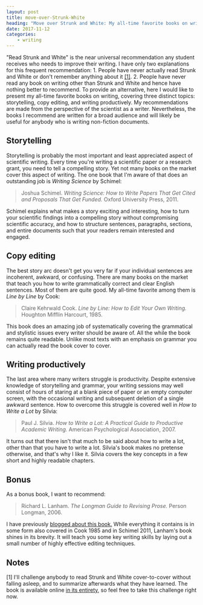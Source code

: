 ```yaml
---
layout: post
title: move-over-Strunk-White
heading: "Move over Strunk and White: My all-time favorite books on writing"
date: 2017-11-12
categories: 
    - writing
---
```


"Read Strunk and White" is the near universal recommendation any student receives who needs to improve their writing. I have only two explanations for this frequent recommendation: 1. People have never actually read Strunk and White or don't remember anything about it [[1]](#note1). 2. People have never read any book on writing other than Strunk and White and hence have nothing better to recommend. To provide an alternative, here I would like to present my all-time favorite books on writing, covering three distinct topics: storytelling, copy editing, and writing productively. My recommendations are made from the perspective of the scientist as a writer. Nevertheless, the books I recommend are written for a broad audience and will likely be useful for anybody who is writing non-fiction documents.

<!--more-->

## Storytelling

Storytelling is probably the most important and least appreciated aspect of scientific writing. Every time you're writing a scientific paper or a research grant, you need to tell a compelling story. Yet not many books on the market cover this aspect of writing. The one book that I'm aware of that does an outstanding job is *Writing Science* by Schimel:

> Joshua Schimel. *Writing Science: How to Write Papers That Get Cited and Proposals That Get Funded.* Oxford University Press, 2011.

Schimel explains what makes a story exciting and interesting, how to turn your scientific findings into a compelling story without compromising scientific accuracy, and how to structure sentences, paragraphs, sections, and entire documents such that your readers remain interested and engaged.

## Copy editing

The best story arc doesn't get you very far if your individual sentences are incoherent, awkward, or confusing. There are many books on the market that teach you how to write grammatically correct and clear English sentences. Most of them are quite good. My all-time favorite among them is *Line by Line* by Cook:

> Claire Kehrwald Cook. *Line by Line: How to Edit Your Own Writing.* Houghton Mifflin Harcourt, 1985.

This book does an amazing job of systematically covering the grammatical and stylistic issues every writer should be aware of. All the while the book remains quite readable. Unlike most texts with an emphasis on grammar you can actually read the book cover to cover.

## Writing productively

The last area where many writers struggle is productivity. Despite extensive knowledge of storytelling and grammar, your writing sessions may well consist of hours of staring at a blank piece of paper or an empty computer screen, with the occasional writing and subsequent deletion of a single awkward sentence. How to overcome this struggle is covered well in *How to Write a Lot* by Silvia:

> Paul J. Silvia. *How to Write a Lot: A Practical Guide to Productive Academic Writing.* American Psychological Association, 2007.

It turns out that there isn't that much to be said about how to write a lot, other than that you have to write a lot. Silvia's book makes no pretense otherwise, and that's why I like it. Silvia covers the key concepts in a few short and highly readable chapters.

## Bonus

As a bonus book, I want to recommend:

> Richard L. Lanham. *The Longman Guide to Revising Prose.* Person Longman, 2006.

I have previously [blogged about this book.](/blog/2015/8/26/avoiding-the-official-style) While everything it contains is in some form also covered in Cook 1985 and in Schimel 2011, Lanham's book shines in its brevity. It will teach you some key writing skills by laying out a small number of highly effective editing techniques.

## Notes

[1]<a id="note1"></a> I'll challenge anybody to read Strunk and White cover-to-cover without falling asleep, and to summarize afterwards what they have learned. The book is available online [in its entirety](http://www.jlakes.org/ch/web/The-elements-of-style.pdf), so feel free to take this challenge right now.